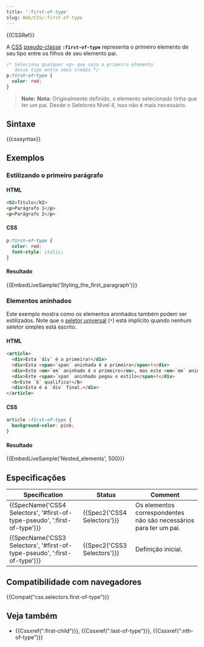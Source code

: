 ```yaml
---
title: ':first-of-type'
slug: Web/CSS/:first-of-type
---
```


{{CSSRef}}

A [CSS](/pt-BR/docs/Web/CSS) [pseudo-classe](/pt-BR/docs/Web/CSS/Pseudo-classes) **`:first-of-type`** representa o primeiro elemento de seu tipo entre os filhos de seu elemento pai.

```css
/* Seleciona qualquer <p> que seja o primeiro elemento
   desse tipo entre seus irmãos */
p:first-of-type {
  color: red;
}
```

> **Note:** **Nota**: Originalmente definido, o elemento selecionado tinha que ter um pai. Desde o Seletores Nível 4, isso não é mais necessário.

## Sintaxe

{{csssyntax}}

## Exemplos

### Estilizando o primeiro parágrafo

#### HTML

```html
<h2>Título</h2>
<p>Parágrafo 1</p>
<p>Parágrafo 2</p>
```

#### CSS

```css
p:first-of-type {
  color: red;
  font-style: italic;
}
```

#### Resultado

{{EmbedLiveSample('Styling_the_first_paragraph')}}

### Elementos aninhados

Este exemplo mostra como os elementos aninhados também podem ser estilizados. Note que o [seletor universal](/pt-BR/docs/Web/CSS/Universal_selectors) (`*`) está implícito quando nenhum seletor simples está escrito.

#### HTML

```html
<article>
  <div>Esta `div` é a primeira!</div>
  <div>Esta <span>`span` aninhada é a primeira</span>!</div>
  <div>Este <em>`em` aninhado é o primeiro</em>, mas este <em>`em` aninhado é o último</em>!</div>
  <div>Este <span>`span` aninhado pegou o estilo</span>!</div>
  <b>Este `b` qualifica!</b>
  <div>Esta é a `div` final.</div>
</article>
```

#### CSS

```css
article :first-of-type {
  background-color: pink;
}
```

#### Resultado

{{EmbedLiveSample('Nested_elements', 500)}}

## Especificações

| Specification                                                                                    | Status                               | Comment                                                           |
| ------------------------------------------------------------------------------------------------ | ------------------------------------ | ----------------------------------------------------------------- |
| {{SpecName('CSS4 Selectors', '#first-of-type-pseudo', ':first-of-type')}} | {{Spec2('CSS4 Selectors')}} | Os elementos correspondentes não são necessários para ter um pai. |
| {{SpecName('CSS3 Selectors', '#first-of-type-pseudo', ':first-of-type')}} | {{Spec2('CSS3 Selectors')}} | Definição inicial.                                                |

## Compatibilidade com navegadores

{{Compat("css.selectors.first-of-type")}}

## Veja também

- {{Cssxref(":first-child")}}, {{Cssxref(":last-of-type")}}, {{Cssxref(":nth-of-type")}}

